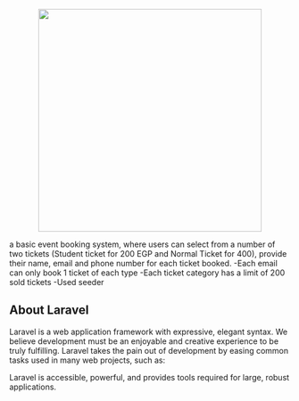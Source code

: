 <p align="center"><img src="https://res.cloudinary.com/dtfbvvkyp/image/upload/v1566331377/laravel-logolockup-cmyk-red.svg" width="400"></p>



 a basic event booking system, where users can select from a number of two tickets (Student ticket for 200 EGP and Normal Ticket for 400), provide their name, email and phone number for each ticket booked.
-Each email can only book 1 ticket of each type
-Each ticket category has a limit of 200 sold tickets
-Used seeder
 


## About Laravel

Laravel is a web application framework with expressive, elegant syntax. We believe development must be an enjoyable and creative experience to be truly fulfilling. Laravel takes the pain out of development by easing common tasks used in many web projects, such as:

Laravel is accessible, powerful, and provides tools required for large, robust applications.

